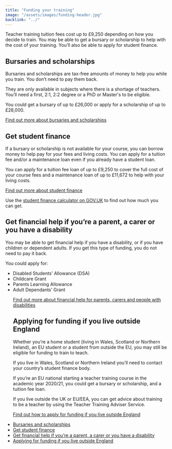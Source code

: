 ```yaml
---
title: "Funding your training"
image: "/assets/images/funding-header.jpg"
backlink: "../"
---
```


<div class="content__left">
  
  <p>Teacher training tuition fees cost up to £9,250 depending on how you decide to train. You may be able to get a bursary or scholarship to help with the cost of your training. You’ll also be able to apply for student finance.</p>
  
  <h2><a id="bursaries-and-scholarships">Bursaries and scholarships</a></h2>
<p>Bursaries and scholarships are tax-free amounts of money to help you while you train. You don’t need to pay them back.</p>

<p>They are only available in subjects where there is a shortage of teachers. You’ll need a first, 2:1, 2:2 degree or a PhD or Master's to be eligible.</p>

<p>You could get a bursary of up to £26,000 or apply for a scholarship of up to £28,000.</p>

<p><a href="bursaries-and-scholarships">Find out more about bursaries and scholarships</a></p>

<h2><a id="get-student-finance">Get student finance</a></h2>
<p>If a bursary or scholarship is not available for your course, you can borrow money to help pay for your fees and living costs. You can apply for a tuition fee and/or a maintenance loan even if you already have a student loan.</p>

<p>You can apply for a tuition fee loan of up to £9,250 to cover the full cost of your course fees and a maintenance loan of up to £11,672 to help with your living costs.</p>

<p><a href="student-finance">Find out more about student finance</a></p> 

<p>Use the <a href="https://www.gov.uk/student-finance-calculator">student finance calculator on GOV.UK</a> to find out how much you can get.</p>

<h2><a id="get-financial-help-if-youre-a-parent-a-carer-or-you-have-a-disability">Get financial help if you’re a parent, a carer or you have a disability</a></h2>
<p>You may be able to get financial help if you have a disability, or if you have children or dependent adults. If you get this type of funding, you do not need to pay it back.</p>

<p>You could apply for:</p>
<ul>
  <li>Disabled Students’ Allowance (DSA)</li>
  <li>Childcare Grant</li>
  <li>Parents Learning Allowance</li>
  <li>Adult Dependants’ Grant</li>
  
  <p><a href="financial-help">Find out more about financial help for parents, carers and people with disabilities</a></p>
  
 <h2><a id="applying-for-funding-if-you-live-outside-england">Applying for funding if you live outside England</a></h2>

<p>Whether you’re a home student (living in Wales, Scotland or Northern Ireland), an EU student or a student from outside the EU, you may still be eligible for funding to train to teach.</p>

<p>If you live in Wales, Scotland or Northern Ireland you’ll need to contact your country’s student finance body.</p>

<p>If you’re an EU national starting a teacher training course in the academic year 2020/21, you could get a bursary or scholarship, and a tuition fee loan.</p>

<p>If you live outside the UK or EU/EEA, you can get advice about training to be a teacher by using the Teacher Training Adviser Service.</p>

<p><a href="funding-outside-england">Find out how to apply for funding if you live outside England</a>
  
</div>

<div class="content__right">
  <ul>
    <li><a href="#bursaries-and-scholarships">Bursaries and scholarships</a></li>
    <li><a href="#get-student-finance">Get student finance</a></li>
    <li><a href="#get-financial-help-if-youre-a-parent-a-carer-or-you-have-a-disability">Get financial help if you’re a parent, a carer or you have a disability</a></li>
    <li><a href="#applying-for-funding-if-you-live-outside-england">Applying for funding if you live outside England</a></li>
  </ul>
</div>












